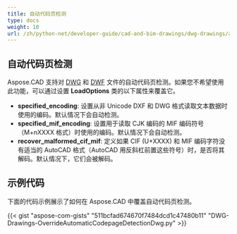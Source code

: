 ```yaml
---
title: 自动代码页检测
type: docs
weight: 10
url: /zh/python-net/developer-guide/cad-and-bim-drawings/dwg-drawings/auto-codepage-detection/
---
```


## **自动代码页检测**

Aspose.CAD 支持对 [DWG](https://docs.fileformat.com/cad/dwg/) 和 [DWF](https://docs.fileformat.com/cad/dwf/) 文件的自动代码页检测。如果您不希望使用此功能，可以通过设置 **LoadOptions** 类的以下属性来覆盖它。

- **specified_encoding**: 设置从非 Unicode DXF 和 DWG 格式读取文本数据时使用的编码。默认情况下会自动检测。
- **specified_mif_encoding**: 设置用于读取 CJK 编码的 MIF 编码符号（M+nXXXX 格式）时使用的编码。默认情况下会自动检测。
- **recover_malformed_cif_mif**: 定义如果 CIF (U+XXXX) 和 MIF 编码字符没有适当的 AutoCAD 格式（AutoCAD 用反斜杠前置这些符号）时，是否将其解码。默认情况下，它们会被解码。

## 示例代码

下面的代码示例展示了如何在 Aspose.CAD 中覆盖自动代码页检测。

{{< gist "aspose-com-gists" "511bcfad674670f7484dcd1c47480b11" "DWG-Drawings-OverrideAutomaticCodepageDetectionDwg.py" >}}
